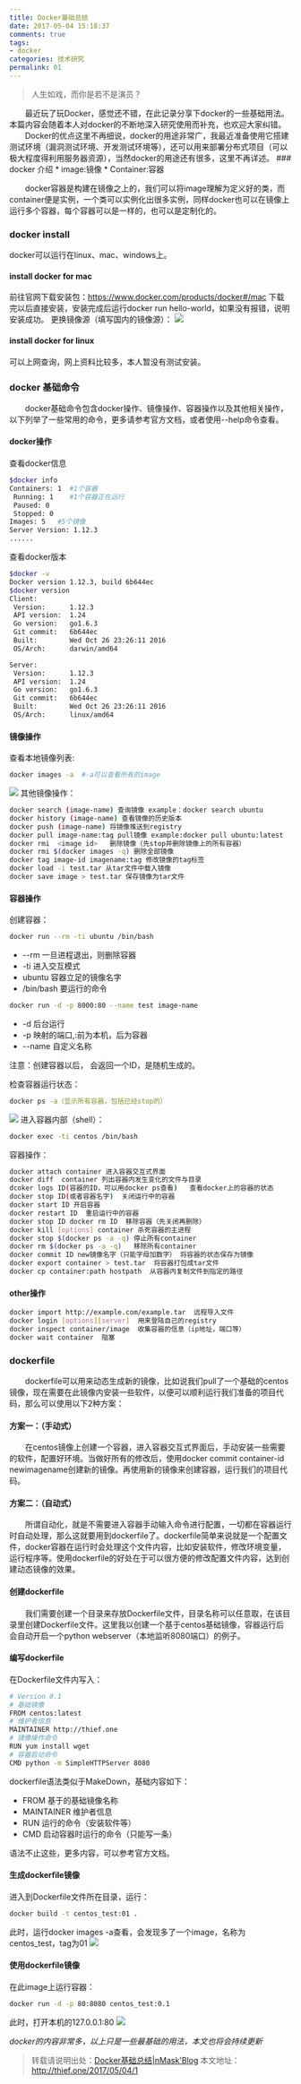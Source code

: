 ```yaml
---
title: Docker基础总结
date: 2017-05-04 15:18:37
comments: true
tags:
- docker
categories: 技术研究
permalink: 01
---
```

<blockquote class="blockquote-center">人生如戏，而你是若不是演员？</blockquote>
　　最近玩了玩Docker，感觉还不错，在此记录分享下docker的一些基础用法。本篇内容会随着本人对docker的不断地深入研究使用而补充，也欢迎大家纠错。
　　Docker的优点这里不再细说，docker的用途非常广，我最近准备使用它搭建测试环境（漏洞测试环境、开发测试环境等），还可以用来部署分布式项目（可以极大程度得利用服务器资源），当然docker的用途还有很多，这里不再详述。
<!--more -->
### docker 介绍
* image:镜像
* Container:容器

　　docker容器是构建在镜像之上的，我们可以将image理解为定义好的类，而container便是实例，一个类可以实例化出很多实例，同样docker也可以在镜像上运行多个容器，每个容器可以是一样的，也可以是定制化的。
### docker install
docker可以运行在linux、mac、windows上。
#### install docker for mac
前往官网下载安装包：https://www.docker.com/products/docker#/mac
下载完以后直接安装，安装完成后运行docker run hello-world，如果没有报错，说明安装成功。
更换镜像源（填写国内的镜像源）：
![](/upload_image/20170504/1.png)
#### install docker for linux
可以上网查询，网上资料比较多，本人暂没有测试安装。
### docker 基础命令
　　docker基础命令包含docker操作、镜像操作、容器操作以及其他相关操作，以下列举了一些常用的命令，更多请参考官方文档，或者使用--help命令查看。
#### docker操作
查看docker信息
```bash
$docker info
Containers: 1  #1个容器
 Running: 1    #1个容器正在运行
 Paused: 0
 Stopped: 0
Images: 5   #5个镜像
Server Version: 1.12.3
......
```
查看docker版本
```bash
$docker -v
Docker version 1.12.3, build 6b644ec
$docker version
Client:
 Version:      1.12.3
 API version:  1.24
 Go version:   go1.6.3
 Git commit:   6b644ec
 Built:        Wed Oct 26 23:26:11 2016
 OS/Arch:      darwin/amd64

Server:
 Version:      1.12.3
 API version:  1.24
 Go version:   go1.6.3
 Git commit:   6b644ec
 Built:        Wed Oct 26 23:26:11 2016
 OS/Arch:      linux/amd64
```
#### 镜像操作
查看本地镜像列表:
```bash
docker images -a  #-a可以查看所有的image
```
![](/upload_image/20170504/4.png)
其他镜像操作：
```bash
docker search (image-name) 查询镜像 example：docker search ubuntu
docker history (image-name) 查看镜像的历史版本
docker push (image-name) 将镜像推送到registry
docker pull image-name:tag pull镜像 example:docker pull ubuntu:latest
docker rmi  <image id>   删除镜像（先stop并删除镜像上的所有容器）
docker rmi $(docker images -q) 删除全部镜像
docker tag image-id imagename:tag 修改镜像的tag标签
docker load -i test.tar 从tar文件中载入镜像
docker save image > test.tar 保存镜像为tar文件
```
#### 容器操作
创建容器：
```bash
docker run --rm -ti ubuntu /bin/bash
```
* --rm   一旦进程退出，则删除容器
* -ti    进入交互模式
* ubuntu 容器立足的镜像名字
* /bin/bash  要运行的命令

```bash
docker run -d -p 8000:80 --name test image-name
```
* -d   后台运行
* -p   映射的端口,:前为本机，后为容器
* --name 自定义名称

注意：创建容器以后， 会返回一个ID，是随机生成的。

检查容器运行状态：
```bash
docker ps -a（显示所有容器，包括已经stop的）
```
![](/upload_image/20170504/5.png)
进入容器内部（shell）：
```bash
docker exec -ti centos /bin/bash
```

容器操作：
```bash
docker attach container 进入容器交互式界面
docker diff  container 列出容器内发生变化的文件与目录
dcoker logs ID(容器的ID，可以用docker ps查看)   查看docker上的容器的状态
docker stop ID(或者容器名字)  关闭运行中的容器
docker start ID 开启容器
docker restart ID  重启运行中的容器
docker stop ID docker rm ID  移除容器（先关闭再删除）
docker kill [options] container 杀死容器的主进程
docker stop $(docker ps -a -q) 停止所有container
docker rm $(docker ps -a -q)   移除所有container
docker commit ID new镜像名字（只能字母加数字） 将容器的状态保存为镜像
docker export container > test.tar  将容器打包成tar文件
docker cp container:path hostpath  从容器内复制文件到指定的路径
```
#### other操作
```bash
docker import http://example.com/example.tar  远程导入文件
docker login [options][server]  用来登陆自己的registry
docker inspect container/image  收集容器的信息（ip地址，端口等）
docker wait container  阻塞
```
### dockerfile
　　dockerfile可以用来动态生成新的镜像，比如说我们pull了一个基础的centos镜像，现在需要在此镜像内安装一些软件，以便可以顺利运行我们准备的项目代码，那么可以使用以下2种方案：
#### 方案一：（手动式）
　　在centos镜像上创建一个容器，进入容器交互式界面后，手动安装一些需要的软件，配置好环境。当做好所有的修改后，使用docker commit container-id newimagename创建新的镜像。再使用新的镜像来创建容器，运行我们的项目代码。
#### 方案二：（自动式）
　　所谓自动化，就是不需要进入容器手动输入命令进行配置，一切都在容器运行时自动处理，那么这就要用到dockerfile了。dockerfile简单来说就是一个配置文件，docker容器在运行时会处理这个文件内容，比如安装软件，修改环境变量，运行程序等。使用dockerfile的好处在于可以很方便的修改配置文件内容，达到创建动态镜像的效果。
#### 创建dockerfile
　　我们需要创建一个目录来存放Dockerfile文件，目录名称可以任意取，在该目录里创建Dockerfile文件。这里我以创建一个基于centos基础镜像，容器运行后会自动开启一个python webserver（本地监听8080端口）的例子。
#### 编写dockerfile
在Dockerfile文件内写入：
```bash
# Version 0.1
# 基础镜像
FROM centos:latest
# 维护者信息
MAINTAINER http://thief.one
# 镜像操作命令
RUN yum install wget
# 容器启动命令
CMD python -m SimpleHTTPServer 8080
```
dockerfile语法类似于MakeDown，基础内容如下：
* FROM 基于的基础镜像名称
* MAINTAINER 维护者信息
* RUN 运行的命令（安装软件等）
* CMD 启动容器时运行的命令（只能写一条）

语法不止这些，更多内容，可以参考官方文档。
#### 生成dockerfile镜像
进入到Dockerfile文件所在目录，运行：
```bash
docker build -t centos_test:01 .
```
此时，运行docker images -a查看，会发现多了一个image，名称为centos_test，tag为01
![](/upload_image/20170504/2.png)
#### 使用dockerfile镜像
在此image上运行容器：
```bash
docker run -d -p 80:8080 centos_test:0.1
```
此时，打开本机的127.0.0.1:80
![](/upload_image/20170504/3.png)

*docker的内容非常多，以上只是一些最基础的用法，本文也将会持续更新*

>转载请说明出处：[Docker基础总结|nMask'Blog](http://thief.one/2017/05/04/1)
本文地址：http://thief.one/2017/05/04/1